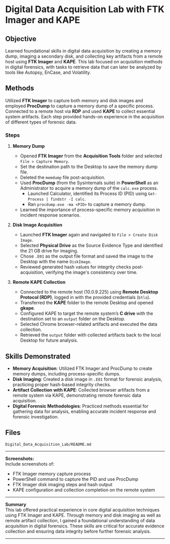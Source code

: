 # Digital Data Acquisition Lab with FTK Imager and KAPE

## Objective
Learned foundational skills in digital data acquisition by creating a memory dump, imaging a secondary disk, and collecting key artifacts from a remote host using **FTK Imager** and **KAPE**. This lab focused on acquisition methods in digital forensics, with tasks to retrieve data that can later be analyzed by tools like Autopsy, EnCase, and Volatility.

## Methods
Utilized **FTK Imager** to capture both memory and disk images and employed **ProcDump** to capture a memory dump of a specific process. Connected to a remote host via **RDP** and used **KAPE** to collect essential system artifacts. Each step provided hands-on experience in the acquisition of different types of forensic data.

### Steps
1. **Memory Dump**  
   - Opened **FTK Imager** from the **Acquisition Tools** folder and selected `File > Capture Memory`.
   - Set the destination path to the Desktop to save the memory dump file.
   - Deleted the `memdump` file post-acquisition.
   - Used **ProcDump** (from the Sysinternals suite) in **PowerShell** as an Administrator to acquire a memory dump of the `calc.exe` process.
      - Launched Calculator, identified its Process ID (PID) using `Get-Process | findstr -I calc`.
      - Ran `procdump.exe -ma <PID>` to capture a memory dump.
   - Learned the importance of process-specific memory acquisition in incident response scenarios.

2. **Disk Image Acquisition**  
   - Launched **FTK Imager** again and navigated to `File > Create Disk Image`.
   - Selected **Physical Drive** as the Source Evidence Type and identified the 21 GB drive for imaging.
   - Chose `.E01` as the output file format and saved the image to the Desktop with the name `DiskImage`.
   - Reviewed generated hash values for integrity checks post-acquisition, verifying the image's consistency over time.

3. **Remote KAPE Collection**  
   - Connected to the remote host (10.0.9.225) using **Remote Desktop Protocol (RDP)**, logged in with the provided credentials (`btlo`).
   - Transferred the **KAPE** folder to the remote Desktop and opened **gkape**.
   - Configured KAPE to target the remote system’s **C drive** with the destination set to an `output` folder on the Desktop.
   - Selected Chrome browser-related artifacts and executed the data collection.
   - Retrieved the `output` folder with collected artifacts back to the local Desktop for future analysis.

## Skills Demonstrated
- **Memory Acquisition**: Utilized FTK Imager and ProcDump to create memory dumps, including process-specific dumps.
- **Disk Imaging**: Created a disk image in `.E01` format for forensic analysis, practicing proper hash-based integrity checks.
- **Artifact Collection with KAPE**: Collected browser artifacts from a remote system via KAPE, demonstrating remote forensic data acquisition.
- **Digital Forensic Methodologies**: Practiced methods essential for gathering data for analysis, enabling accurate incident response and forensic investigation.

## Files
`Digital_Data_Acquisition_Lab/README.md`

---

**Screenshots:**  
Include screenshots of:
- FTK Imager memory capture process
- PowerShell command to capture the PID and use ProcDump
- FTK Imager disk imaging steps and hash output
- KAPE configuration and collection completion on the remote system

---

**Summary**  
This lab offered practical experience in core digital acquisition techniques using FTK Imager and KAPE. Through memory and disk imaging as well as remote artifact collection, I gained a foundational understanding of data acquisition in digital forensics. These skills are critical for accurate evidence collection and ensuring data integrity before further forensic analysis.

---

